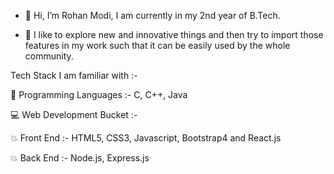 - 👋 Hi, I’m Rohan Modi, I am currently in my 2nd year of B.Tech. 

- 🚀 I like to explore new and innovative things and then try to import those features in my work such that it can be easily used by the whole community.

Tech Stack I am familiar with :-

🎯 Programming Languages :- C, C++, Java

💻 Web Development Bucket :-
 
💥 Front End :- HTML5, CSS3, Javascript, Bootstrap4 and React.js

💥 Back End :- Node.js, Express.js


<!---
ROHAN842/ROHAN842 is a ✨ special ✨ repository because its `README.md` (this file) appears on your GitHub profile.
You can click the Preview link to take a look at your changes.
--->
